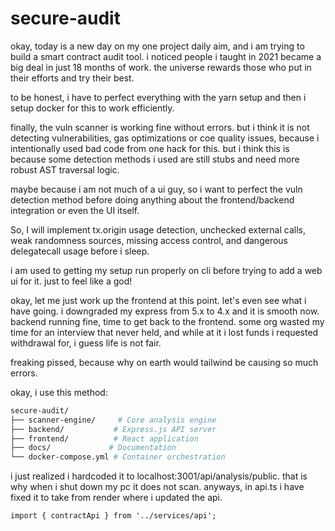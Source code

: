 # secure-audit

okay, today is a new day on my one project daily aim, and i am trying to build a smart contract audit tool. i noticed people i taught in 2021 became a big deal in just 18 months of work. the universe rewards those who put in their efforts and try their best.

to be honest, i have to perfect everything with the yarn setup and then i setup docker for this to work efficiently.

finally, the vuln scanner is working fine without errors. but i think it is not detecting vulnerabilities, gas optimizations or coe quality issues, because i intentionally used bad code from one hack for this. but i think this is because some detection methods i used are still stubs and need more robust AST traversal logic.

maybe because i am not much of a ui guy, so i want to perfect the vuln detection method before doing anything about the frontend/backend integration or even the UI itself. 

So, I will implement tx.origin usage detection, unchecked external calls, weak randomness sources, missing access control, and dangerous delegatecall usage before i sleep.

i am used to getting my setup run properly on cli before trying to add a web ui for it. just to feel like a god!

okay, let me just work up the frontend at this point. let's even see what i have going. i downgraded my express from 5.x to 4.x and it is smooth now. backend running fine, time to get back to the frontend. some org wasted my time for an interview that never held, and while at it i lost funds i requested withdrawal for, i guess life is not fair.

freaking pissed, because why on earth would tailwind be causing so much errors.

okay, i use this method:

```bash
secure-audit/
├── scanner-engine/     # Core analysis engine
├── backend/           # Express.js API server
├── frontend/          # React application
├── docs/             # Documentation
└── docker-compose.yml # Container orchestration
```


i just realized i hardcoded it to localhost:3001/api/analysis/public. that is why when i shut down my pc it does not scan. anyways, in api.ts i have fixed it to take from render where i updated the api.

```tsx
import { contractApi } from '../services/api';
```
